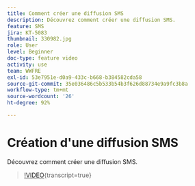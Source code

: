 ```yaml
---
title: Comment créer une diffusion SMS
description: Découvrez comment créer une diffusion SMS.
feature: SMS
jira: KT-5083
thumbnail: 330982.jpg
role: User
level: Beginner
doc-type: feature video
activity: use
team: WWFRE
exl-id: 53e7951e-d0a9-433c-b668-b384582cda58
source-git-commit: 35e036486c5b533b54b3f626d88734e9a9fc3b8a
workflow-type: tm+mt
source-wordcount: '26'
ht-degree: 92%

---
```


# Création d&#39;une diffusion SMS

Découvrez comment créer une diffusion SMS.

>[!VIDEO](https://video.tv.adobe.com/v/330982?learn=on){transcript=true}

